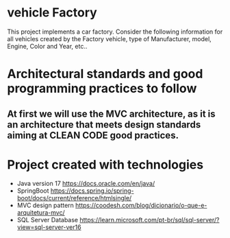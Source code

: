 # vehicle Factory
This project implements a car factory. Consider the following information for all vehicles created by the 
Factory vehicle, type of Manufacturer, model, Engine, Color and Year, etc..

# Architectural standards and good programming practices to follow
At first we will use the MVC architecture, as it is an architecture that meets design standards aiming at CLEAN CODE
good practices.
----------------------------------------------------------------------------------------------------------

# Project created with technologies
* Java version 17 https://docs.oracle.com/en/java/
* SpringBoot https://docs.spring.io/spring-boot/docs/current/reference/htmlsingle/
* MVC design pattern https://coodesh.com/blog/dicionario/o-que-e-arquitetura-mvc/
* SQL Server Database https://learn.microsoft.com/pt-br/sql/sql-server/?view=sql-server-ver16

